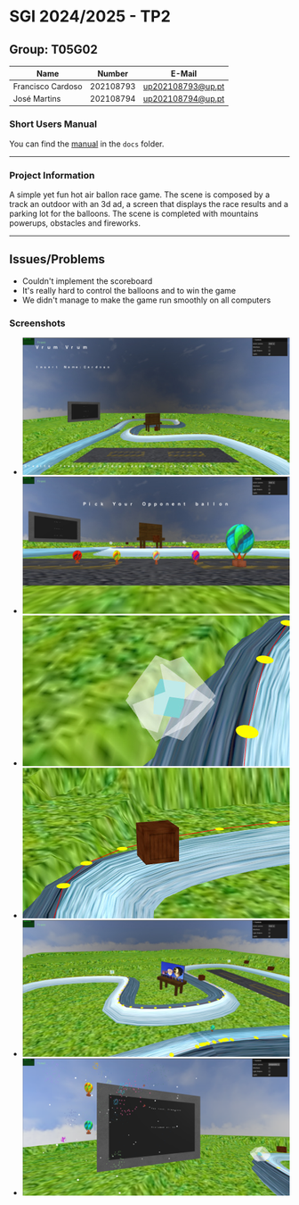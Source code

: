 # SGI 2024/2025 - TP2

## Group: T05G02

| Name              | Number    | E-Mail             |
| ----------------- | --------- | ------------------ |
| Francisco Cardoso | 202108793 | up202108793@up.pt  |
| José Martins      | 202108794 | up202108794@up.pt  |

### Short Users Manual

You can find the [manual](SGI%20-%20Vrum%20Vrum.pdf) in the `docs` folder.

----
### Project Information


A simple yet fun hot air ballon race game. The scene is composed by a track an outdoor with an 3d ad, a screen that displays the race results and a parking lot for the balloons. The scene is completed with mountains powerups, obstacles and fireworks.
  
----
## Issues/Problems

- Couldn't implement the scoreboard
- It's really hard to control the balloons and to win the game
- We didn't manage to make the game run smoothly on all computers

### Screenshots

- ![Main Menu](screenshots/main_menu.jpeg)
- ![parking lot](screenshots/parking_lot.jpeg)
- ![powerup](screenshots/powerup.jpeg)
- ![obstacle](screenshots/obstacle.jpeg)
- ![AD](screenshots/ad.jpeg)
- ![placar](screenshots/placar.png)
